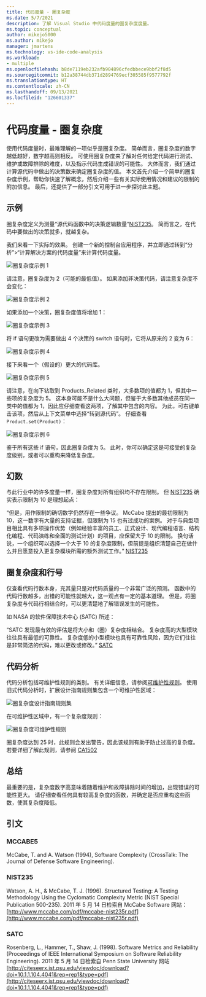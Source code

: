 ```yaml
---
title: 代码度量 - 圈复杂度
ms.date: 5/7/2021
description: 了解 Visual Studio 中代码度量的圈复杂度度量。
ms.topic: conceptual
author: mikejo5000
ms.author: mikejo
manager: jmartens
ms.technology: vs-ide-code-analysis
ms.workload:
- multiple
ms.openlocfilehash: b8de7119eb232afb904896cfedbbece9bbf2f8d5
ms.sourcegitcommit: b12a38744db371d2894769ecf305585f9577792f
ms.translationtype: HT
ms.contentlocale: zh-CN
ms.lasthandoff: 09/13/2021
ms.locfileid: "126601337"
---
```

# <a name="code-metrics---cyclomatic-complexity"></a>代码度量 - 圈复杂度

使用代码度量时，最难理解的一项似乎是圈复杂度。 简单而言，圈复杂度的数字越低越好，数字越高则相反。 可使用圈复杂度来了解对任何给定代码进行测试、维护或故障排除的难度，以及指示代码生成错误的可能性。 大体而言，我们通过计算源代码中做出的决策数来确定圈复杂度的值。 本文首先介绍一个简单的圈复杂度示例，帮助你快速了解概念，然后介绍一些有关实际使用情况和建议的限制的附加信息。 最后，还提供了一部分引文可用于进一步探讨此主题。

## <a name="example"></a>示例

圈复杂度定义为测量“源代码函数中的决策逻辑数量”[NIST235](#nist235)。 简而言之，在代码中要做出的决策就多，就越复杂。

我们来看一下实际的效果。 创建一个新的控制台应用程序，并立即通过转到“分析”>“计算解决方案的代码度量”来计算代码度量。

![圈复杂度示例 1](media/cyclomatic-complexity-example-1.png)

请注意，圈复杂度为 2（可能的最低值）。 如果添加非决策代码，请注意复杂度不会变化：

![圈复杂度示例 2](media/cyclomatic-complexity-example-2.png)

如果添加一个决策，圈复杂度值将增加 1：

![圈复杂度示例 3](media/cyclomatic-complexity-example-3.png)

将 if 语句更改为需要做出 4 个决策的 switch 语句时，它将从原来的 2 变为 6：

![圈复杂度示例 4](media/cyclomatic-complexity-example-4.png)

接下来看一个（假设的）更大的代码库。

![圈复杂度示例 5](media/cyclomatic-complexity-example-5.png)

请注意，在向下钻取到 Products_Related 类时，大多数项的值都为 1，但其中一些项的复杂度为 5。 这本身可能不是什么大问题，但鉴于大多数其他成员在同一类中的值都为 1，因此应仔细查看这两项，了解其中包含的内容。 为此，可右键单击该项，然后从上下文菜单中选择“转到源代码”。 仔细查看 `Product.set(Product)`：

![圈复杂度示例 6](media/cyclomatic-complexity-example-6.png)

鉴于所有这些 if 语句，因此圈复杂度为 5。 此时，你可以确定这是可接受的复杂度级别，或者可以重构来降低复杂度。

## <a name="the-magic-number"></a>幻数

与此行业中的许多度量一样，圈复杂度对所有组织均不存在限制。 但 [NIST235](#nist235) 确实表示限制为 10 是理想起点：

“但是，用作限制的确切数字仍然存在一些争议。 McCabe 提出的最初限制为 10，这一数字有大量的支持证据，但限制为 15 也有过成功的案例。 对于与典型项目相比具有多项操作优势（例如经验丰富的员工、正式设计、现代编程语言、结构化编程、代码演练和全面的测试计划）的项目，应保留大于 10 的限制。 换句话说，一个组织可以选择一个大于 10 的复杂度限制，但前提是组织清楚自己在做什么并且愿意投入更复杂模块所需的额外测试工作。” [NIST235](#nist235)

## <a name="cyclomatic-complexity-and-line-numbers"></a>圈复杂度和行号

仅查看代码行数本身，充其量只是对代码质量的一个非常广泛的预测。 函数中的代码行数越多，出错的可能性就越大，这一观点有一定的基本道理。 但是，将圈复杂度与代码行相结合时，可以更清楚地了解错误发生的可能性。

如 NASA 的软件保障技术中心 (SATC) 所述：

“SATC 发现最有效的评估是将大小和（圈）复杂度相结合。 复杂度高的大型模块往往具有最低的可靠性。 复杂度低的小型模块也具有可靠性风险，因为它们往往是非常简洁的代码，难以更改或修改。” [SATC](#satc)

## <a name="code-analysis"></a>代码分析

代码分析包括可维护性规则的类别。 有关详细信息，请参阅[可维护性规则](/dotnet/fundamentals/code-analysis/quality-rules/maintainability-warnings)。 使用旧式代码分析时，扩展设计指南规则集包含一个可维护性区域：

![圈复杂度设计指南规则集](media/cyclomatic-complexity-design-guidelines.png)

在可维护性区域中，有一个复杂度规则：

![圈复杂度可维护性规则](media/cyclomatic-complexity-maintainability-rule.png)

圈复杂度达到 25 时，此规则会发出警告，因此该规则有助于防止过高的复杂度。 若要详细了解此规则，请参阅 [CA1502](/dotnet/fundamentals/code-analysis/quality-rules/ca1502)

## <a name="putting-it-all-together"></a>总结

最重要的是，复杂度数字高意味着随着维护和故障排除时间的增加，出现错误的可能性更大。 请仔细查看任何具有较高复杂度的函数，并确定是否应重构这些函数，使其复杂度降低。

## <a name="citations"></a>引文

### <a name="mccabe5"></a>MCCABE5

McCabe, T. and A. Watson (1994), Software Complexity (CrossTalk: The Journal of Defense Software Engineering).

### <a name="nist235"></a>NIST235

Watson, A. H., & McCabe, T. J. (1996). Structured Testing: A Testing Methodology Using the Cyclomatic Complexity Metric (NIST Special Publication 500-235). 2011 年 5 月 14 日检索自 McCabe Software 网站：[http://www.mccabe.com/pdf/mccabe-nist235r.pdf](http://www.mccabe.com/pdf/mccabe-nist235r.pdf)

### <a name="satc"></a>SATC

Rosenberg, L., Hammer, T., Shaw, J. (1998). Software Metrics and Reliability (Proceedings of IEEE International Symposium on Software Reliability Engineering). 2011 年 5 月 14 日检索自 Penn State University 网站[http://citeseerx.ist.psu.edu/viewdoc/download?doi=10.1.1.104.4041&rep=rep1&type=pdf](http://citeseerx.ist.psu.edu/viewdoc/download?doi=10.1.1.104.4041&rep=rep1&type=pdf)